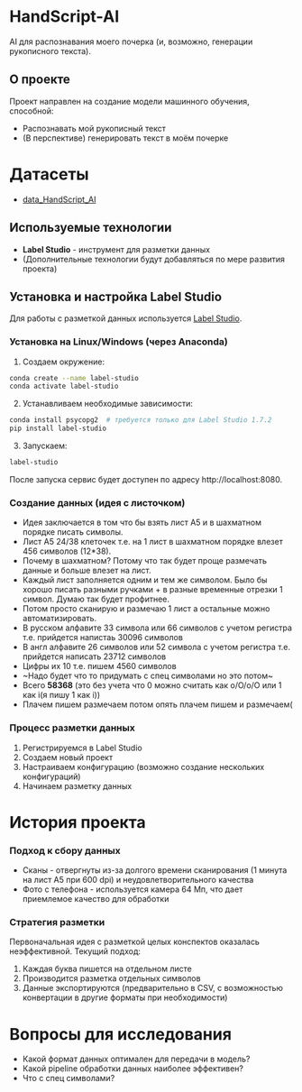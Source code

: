 # HandScript-AI
AI для распознавания моего почерка (и, возможно, генерации рукописного текста).

## О проекте
Проект направлен на создание модели машинного обучения, способной:
- Распознавать мой рукописный текст
- (В перспективе) генерировать текст в моём почерке

# Датасеты
- [data_HandScript_AI](https://drive.google.com/drive/folders/17Wfp3kLH8beWT5GRcoV5iwuVch_BtTu1?usp=sharing)

## Используемые технологии
- **Label Studio** - инструмент для разметки данных
- (Дополнительные технологии будут добавляться по мере развития проекта)

## Установка и настройка Label Studio
Для работы с разметкой данных используется [Label Studio](https://labelstud.io/).

### Установка на Linux/Windows (через Anaconda)

1. Создаем окружение:
```bash
conda create --name label-studio
conda activate label-studio
```
2. Устанавливаем необходимые зависимости:
```bash
conda install psycopg2  # требуется только для Label Studio 1.7.2
pip install label-studio
```
3. Запускаем:
```bash
label-studio
```

После запуска сервис будет доступен по адресу http://localhost:8080.

### Создание данных (идея с листочком)
- Идея заключается в том что бы взять лист A5 и в шахматном порядке писать символы.
- Лист A5 24/38 клеточек т.е. на 1 лист в шахматном порядке влезет 456 символов (12*38).
- Почему в шахматном? Потому что так будет проще размечать данные и больше влезет на лист.
- Каждый лист заполняется одним и тем же символом. Было бы хорошо писать разными ручками + в разные временные отрезки 1 символ. Думаю так будет профитнее.
- Потом просто сканирую и размечаю 1 лист а остальные можно автоматизировать.
- В русском алфавите 33 символа или 66 символов с учетом регистра т.е. прийдется напистаь 30096 символов
- В англ алфавите 26 символов или 52 символа с учетом регистра т.е. прийдется написать 23712 символов
- Цифры их 10 т.е. пишем 4560 символов
- ~Надо будет что то придумать с спец символами но это потом~
- Всего **58368** (это без учета что 0 можно считать как o/O/о/О или 1 как i(я пишу 1 как i))
- Плачем пишем размечаем потом опять плачем пишем и размечаем(

### Процесс разметки данных
1. Регистрируемся в Label Studio
2. Создаем новый проект
3. Настраиваем конфигурацию (возможно создание нескольких конфигураций)
4. Начинаем разметку данных

# История проекта
### Подход к сбору данных
- Сканы - отвергнуты из-за долгого времени сканирования (1 минута на лист A5 при 600 dpi) и неудовлетворительного качества
- Фото с телефона - используется камера 64 Мп, что дает приемлемое качество для обработки

### Стратегия разметки
Первоначальная идея с разметкой целых конспектов оказалась неэффективной. Текущий подход:
1. Каждая буква пишется на отдельном листе
2. Производится разметка отдельных символов
3. Данные экспортируются (предварительно в CSV, с возможностью конвертации в другие форматы при необходимости)

# Вопросы для исследования
- Какой формат данных оптимален для передачи в модель?
- Какой pipeline обработки данных наиболее эффективен?
- Что с спец символами?
